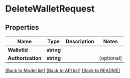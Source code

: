 # DeleteWalletRequest

## Properties
Name | Type | Description | Notes
------------ | ------------- | ------------- | -------------
**WalletId** | **string** |  | 
**Authorization** | **string** |  | [optional] 

[[Back to Model list]](../README.md#documentation-for-models) [[Back to API list]](../README.md#documentation-for-api-endpoints) [[Back to README]](../README.md)


